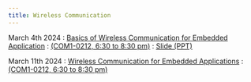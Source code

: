 ```yaml
---
title: Wireless Communication
---
```


March 4th 2024
: [Basics of Wireless Communication for Embedded Application](#)
  : [(COM1-0212, 6:30 to 8:30 pm)](#)
    : [Slide (PPT)](https://weiserlab.github.io/embeddefsoftware/CS5272_Lecture6.pptx)

March 11th 2024
: [Wireless Communication for Embedded Applications](#)
  : [(COM1-0212, 6:30 to 8:30 pm)](#)





